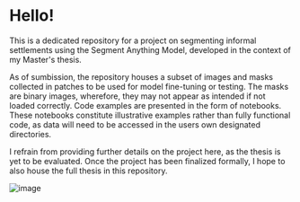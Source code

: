# Hello!
This is a dedicated repository for a project on segmenting informal settlements using the Segment Anything Model, developed in the context of my Master's thesis.

As of sumbission, the repository houses a subset of images and masks collected in patches to be used for model fine-tuning or testing. The masks are binary images, wherefore, they may not appear as intended if not loaded correctly.
Code examples are presented in the form of notebooks. These notebooks constitute illustrative examples rather than fully functional code, as data will need to be accessed in the users own designated directories.

I refrain from providing further details on the project here, as the thesis is yet to be evaluated.
Once the project has been finalized formally, I hope to also house the full thesis in this repository.

![image](https://github.com/user-attachments/assets/a5c0f88a-4b51-4fa1-a0e8-af1073cf81fc)

